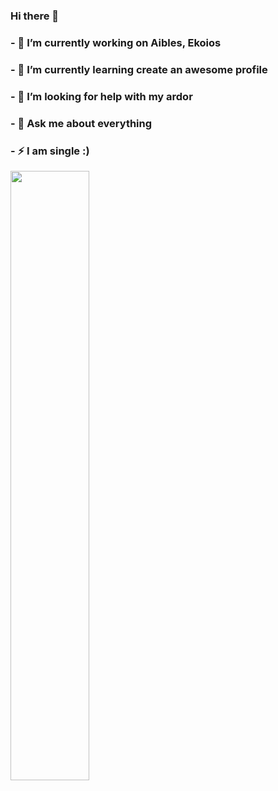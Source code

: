 ### Hi there 👋
### - 🔭 I’m currently working on Aibles, Ekoios
### - 🌱 I’m currently learning create an awesome profile
### - 🤔 I’m looking for help with my ardor
### - 💬 Ask me about everything
### - ⚡ I am single :)
<img src="https://i1.sndcdn.com/artworks-000234683727-7edevl-t500x500.jpg" width="50%" heigh="50%">
<!--
**ryan2kptit/ryan2kptit** is a ✨ _special_ ✨ repository because its `README.md` (this file) appears on your GitHub profile.

Here are some ideas to get you started:

- 🔭 I’m currently working on ...
- 🌱 I’m currently learning ...
- 👯 I’m looking to collaborate on ...
- 🤔 I’m looking for help with ...
- 💬 Ask me about ...
- 📫 How to reach me: ...
- 😄 Pronouns: ...
- ⚡ Fun fact: ...
-->
